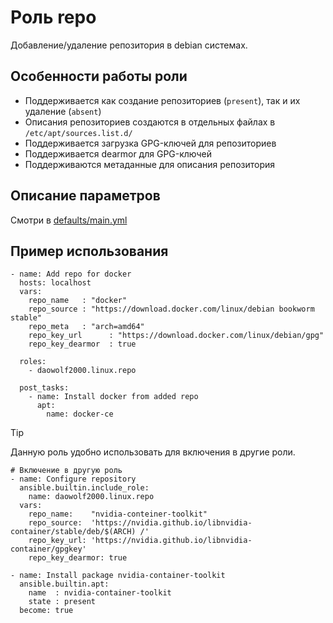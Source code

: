 # Роль repo

Добавление/удаление репозитория в debian системах.

## Особенности работы роли
- Поддерживается как создание репозиториев (`present`), так и их удаление (`absent`)
- Описания репозиториев создаются в отдельных файлах в `/etc/apt/sources.list.d/`
- Поддерживается загрузка GPG-ключей для репозиториев
- Поддерживается dearmor для GPG-ключей
- Поддерживаются метаданные для описания репозитория

## Описание параметров

Смотри в [defaults/main.yml](defaults/main.yml)

## Пример использования
```
- name: Add repo for docker
  hosts: localhost
  vars:
    repo_name   : "docker"
    repo_source : "https://download.docker.com/linux/debian bookworm stable"
    repo_meta   : "arch=amd64"
    repo_key_url      : "https://download.docker.com/linux/debian/gpg"
    repo_key_dearmor  : true
  
  roles:
    - daowolf2000.linux.repo
  
  post_tasks:
    - name: Install docker from added repo
      apt:
        name: docker-ce
```

> [!TIP] 
> Данную роль удобно использовать для включения в другие роли. 

```
# Включение в другую роль
- name: Configure repository
  ansible.builtin.include_role:
    name: daowolf2000.linux.repo
  vars:
    repo_name:    "nvidia-conteiner-toolkit"
    repo_source:  'https://nvidia.github.io/libnvidia-container/stable/deb/$(ARCH) /'
    repo_key_url: 'https://nvidia.github.io/libnvidia-container/gpgkey'
    repo_key_dearmor: true

- name: Install package nvidia-container-toolkit
  ansible.builtin.apt:
    name  : nvidia-container-toolkit
    state : present
  become: true
```
